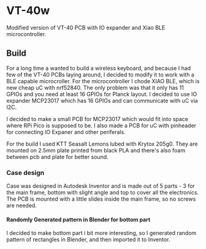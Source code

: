 # VT-40w
Modified version of VT-40 PCB with IO expander and Xiao BLE microcontroller.

## Build
For a long time a wanted to build a wireless keyboard, and because I had few of the VT-40 PCBs laying around, I decided to modify it to work with a BLE capable microcroller.
For the microcontroller I chode XIAO BLE, which is new cheap uC with nrf52840. The only problem was that it only has 11 GPIOs and you need at least 16 GPIOs for Planck layout.
I decided to use IO expander MCP23017 which has 16 GPIOs and can communicate with uC via I2C.

I decided to make a small PCB for MCP23017 which would fit into space where RPi Pico is supposed to be. I also made a PCB for uC with pinheader for connecting IO Expaner and other periferals.

For the build I used KTT Seasalt Lemons lubed with Krytox 205g0. They are mounted on 2.5mm plate printed from black PLA and there's also foam between pcb and plate for better sound.

### Case design
Case was designed in Autodesk Inventor and is made out of 5 parts - 3 for the main frame, bottom with slight angle and top to cover all the electronics. 
The PCB is mounted with a little slides inside the main frame, so no screws are needed.

#### Randomly Generated pattern in Blender for bottom part
I decided to make bottom part i bit more interesting, so I generated random pattern of rectangles in Blender, and then imported it to Inventor.
